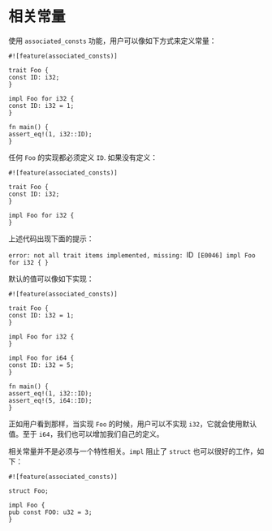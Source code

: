 # 相关常量 #

使用 `associated_consts` 功能，用户可以像如下方式来定义常量：   


    #![feature(associated_consts)]
    
    trait Foo {
    const ID: i32;
    }
    
    impl Foo for i32 {
    const ID: i32 = 1;
    }
    
    fn main() {
    assert_eq!(1, i32::ID);
    }


任何 `Foo` 的实现都必须定义 `ID`. 如果没有定义：


    #![feature(associated_consts)]
    
    trait Foo {
    const ID: i32;
    }
    
    impl Foo for i32 {
    }

上述代码出现下面的提示：   



`error: not all trait items implemented, missing: `ID` [E0046]
     impl Foo for i32 {
     }`


默认的值可以像如下实现：

    #![feature(associated_consts)]
    
    trait Foo {
    const ID: i32 = 1;
    }
    
    impl Foo for i32 {
    }
    
    impl Foo for i64 {
    const ID: i32 = 5;
    }
    
    fn main() {
    assert_eq!(1, i32::ID);
    assert_eq!(5, i64::ID);
    }


正如用户看到那样，当实现 `Foo` 的时候，用户可以不实现 `i32`，它就会使用默认值。至于 `i64`，我们也可以增加我们自己的定义。

相关常量并不是必须与一个特性相关。`impl` 阻止了 `struct` 也可以很好的工作，如下：    

    #![feature(associated_consts)]
    
    struct Foo;
    
    impl Foo {
    pub const FOO: u32 = 3;
    }


